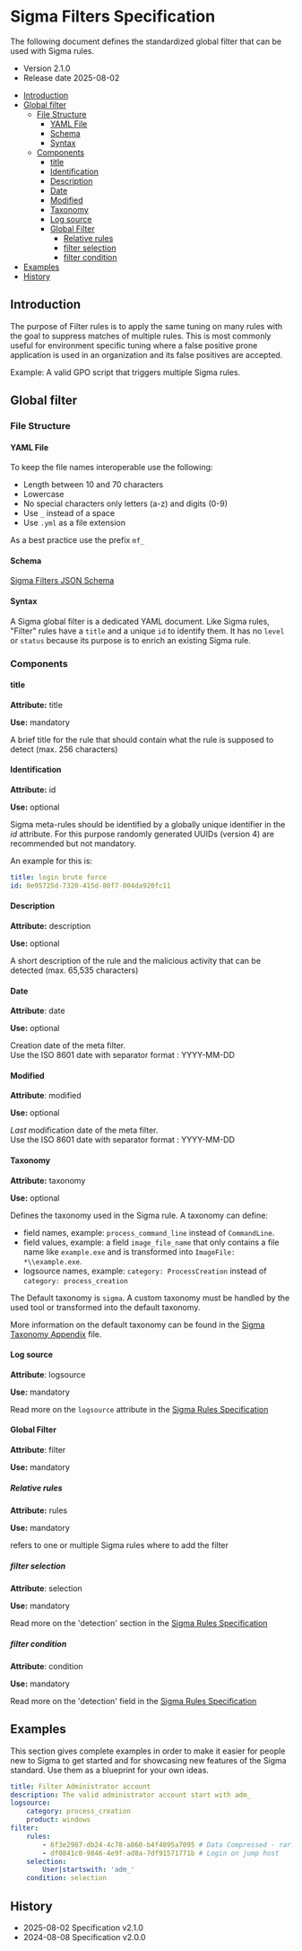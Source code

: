 # Sigma Filters Specification

The following document defines the standardized global filter that can be used with Sigma rules.

- Version 2.1.0
- Release date 2025-08-02

<!-- mdformat-toc start --slug=github --no-anchors --maxlevel=6 --minlevel=2 -->

- [Introduction](#introduction)
- [Global filter](#global-filter)
  - [File Structure](#file-structure)
    - [YAML File](#yaml-file)
    - [Schema](#schema)
    - [Syntax](#syntax)
  - [Components](#components)
    - [title](#title)
    - [Identification](#identification)
    - [Description](#description)
    - [Date](#date)
    - [Modified](#modified)
    - [Taxonomy](#taxonomy)
    - [Log source](#log-source)
    - [Global Filter](#global-filter)
      - [Relative rules](#relative-rules)
      - [filter selection](#filter-selection)
      - [filter condition](#filter-condition)
- [Examples](#examples)
- [History](#history)

<!-- mdformat-toc end -->

## Introduction

The purpose of Filter rules is to apply the same tuning on many rules with the goal to suppress matches of multiple rules. This is most commonly useful for environment specific tuning where a false positive prone application is used in an organization and its false positives are accepted.

Example: A valid GPO script that triggers multiple Sigma rules.

## Global filter

### File Structure

#### YAML File

To keep the file names interoperable use the following:

- Length between 10 and 70 characters
- Lowercase
- No special characters only letters (a-z) and digits (0-9)
- Use `_` instead of a space
- Use `.yml` as a file extension

As a best practice use the prefix `mf_`

#### Schema

[Sigma Filters JSON Schema](../json-schema/sigma-filters-schema.json)

#### Syntax

A Sigma global filter is a dedicated YAML document.
Like Sigma rules, "Filter" rules have a `title` and a unique `id` to identify them.
It has no `level` or `status` because its purpose is to enrich an existing Sigma rule.

### Components

#### title

**Attribute:** title

**Use:** mandatory

A brief title for the rule that should contain what the rule is supposed to detect (max. 256 characters)

#### Identification

**Attribute:** id

**Use:** optional

Sigma meta-rules should be identified by a globally unique identifier in the *id* attribute.
For this purpose randomly generated UUIDs (version 4) are recommended but not mandatory.

An example for this is:

```yml
title: login brute force
id: 0e95725d-7320-415d-80f7-004da920fc11
```

#### Description

**Attribute:** description

**Use:** optional

A short description of the rule and the malicious activity that can be detected (max. 65,535 characters)

#### Date

**Attribute**: date

**Use:** optional

Creation date of the meta filter. \
Use the ISO 8601 date with separator format : YYYY-MM-DD

#### Modified

**Attribute**: modified

**Use:** optional

*Last* modification date of the meta filter. \
Use the ISO 8601 date with separator format : YYYY-MM-DD

#### Taxonomy

**Attribute:** taxonomy

**Use:** optional

Defines the taxonomy used in the Sigma rule. A taxonomy can define:

- field names, example: `process_command_line` instead of `CommandLine`.
- field values, example: a field `image_file_name` that only contains a file name like `example.exe` and is transformed into `ImageFile: *\\example.exe`.
- logsource names, example: `category: ProcessCreation` instead of `category: process_creation`

The Default taxonomy is `sigma`. A custom taxonomy must be handled by the used tool or transformed into the default taxonomy.

More information on the default taxonomy can be found in the [Sigma Taxonomy Appendix](sigma-appendix-taxonomy.md) file.

#### Log source

**Attribute**: logsource

**Use:** mandatory

Read more on the `logsource` attribute in the [Sigma Rules Specification](sigma-rules-specification.md)

#### Global Filter

**Attribute**: filter

**Use:** mandatory

##### Relative rules

**Attribute:** rules

**Use:** mandatory

refers to one or multiple Sigma rules where to add the filter

##### filter selection

**Attribute**: selection

**Use:** mandatory

Read more on the 'detection' section in the [Sigma Rules Specification](sigma-rules-specification.md)

##### filter condition

**Attribute**: condition

**Use:** mandatory

Read more on the 'detection' field in the [Sigma Rules Specification](sigma-rules-specification.md)

## Examples

This section gives complete examples in order to make it easier for people new to Sigma to get started and for showcasing new features of the Sigma standard. Use them as a blueprint for your own ideas.

```yaml
title: Filter Administrator account
description: The valid administrator account start with adm_
logsource:
    category: process_creation
    product: windows
filter:
    rules:
        - 6f3e2987-db24-4c78-a860-b4f4095a7095 # Data Compressed - rar.exe
        - df0841c0-9846-4e9f-ad8a-7df91571771b # Login on jump host
    selection:
        User|startswith: 'adm_'
    condition: selection
```

## History

- 2025-08-02 Specification v2.1.0
- 2024-08-08 Specification v2.0.0
